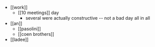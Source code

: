 - [[work]]
  - [[10 meetings]] day
    - several were actually constructive -- not a bad day all in all
- [[an]]
  - [[pasolini]]
  - [[coen brothers]]
- [[ladee]]
